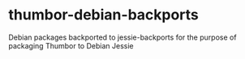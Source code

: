 # thumbor-debian-backports

Debian packages backported to jessie-backports for the purpose of packaging Thumbor to Debian Jessie
